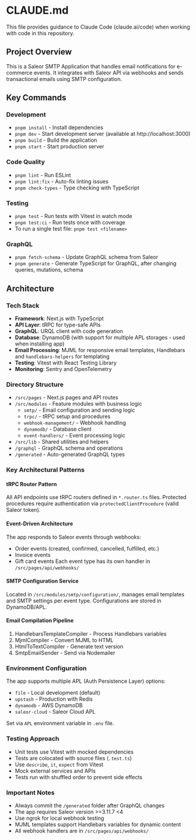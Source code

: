 # CLAUDE.md

This file provides guidance to Claude Code (claude.ai/code) when working with code in this repository.

## Project Overview
This is a Saleor SMTP Application that handles email notifications for e-commerce events. It integrates with Saleor API via webhooks and sends transactional emails using SMTP configuration.

## Key Commands

### Development
- `pnpm install` - Install dependencies
- `pnpm dev` - Start development server (available at http://localhost:3000)
- `pnpm build` - Build the application
- `pnpm start` - Start production server

### Code Quality
- `pnpm lint` - Run ESLint
- `pnpm lint:fix` - Auto-fix linting issues
- `pnpm check-types` - Type checking with TypeScript

### Testing
- `pnpm test` - Run tests with Vitest in watch mode
- `pnpm test:ci` - Run tests once with coverage
- To run a single test file: `pnpm test <filename>`

### GraphQL
- `pnpm fetch-schema` - Update GraphQL schema from Saleor
- `pnpm generate` - Generate TypeScript for GraphQL, after changing queries, mutations, schema

## Architecture

### Tech Stack
- **Framework**: Next.js with TypeScript
- **API Layer**: tRPC for type-safe APIs
- **GraphQL**: URQL client with code generation
- **Database**: DynamoDB (with support for multiple APL storages - used when installing app)
- **Email Processing**: MJML for responsive email templates, Handlebars and `handlebars-helpers` for templating
- **Testing**: Vitest with React Testing Library
- **Monitoring**: Sentry and OpenTelemetry

### Directory Structure
- `/src/pages` - Next.js pages and API routes
- `/src/modules` - Feature modules with business logic
  - `smtp/` - Email configuration and sending logic
  - `trpc/` - tRPC setup and procedures
  - `webhook-management/` - Webhook handling
  - `dynamodb/` - Database client
  - `event-handlers/` - Event processing logic
- `/src/lib` - Shared utilities and helpers
- `/graphql` - GraphQL schema and operations
- `/generated` - Auto-generated GraphQL types

### Key Architectural Patterns

#### tRPC Router Pattern
All API endpoints use tRPC routers defined in `*.router.ts` files. Protected procedures require authentication via `protectedClientProcedure` (valid Saleor token).

#### Event-Driven Architecture
The app responds to Saleor events through webhooks:
- Order events (created, confirmed, cancelled, fulfilled, etc.)
- Invoice events
- Gift card events
Each event type has its own handler in `/src/pages/api/webhooks/`

#### SMTP Configuration Service
Located in `/src/modules/smtp/configuration/`, manages email templates and SMTP settings per event type. Configurations are stored in DynamoDB/APL.

#### Email Compilation Pipeline
1. HandlebarsTemplateCompiler - Process Handlebars variables
2. MjmlCompiler - Convert MJML to HTML
3. HtmlToTextCompiler - Generate text version
4. SmtpEmailSender - Send via Nodemailer

### Environment Configuration

The app supports multiple APL (Auth Persistence Layer) options:
- `file` - Local development (default)
- `upstash` - Production with Redis
- `dynamodb` - AWS DynamoDB
- `saleor-cloud` - Saleor Cloud APL

Set via `APL` environment variable in `.env` file.

### Testing Approach
- Unit tests use Vitest with mocked dependencies
- Tests are colocated with source files (`.test.ts`)
- Use `describe`, `it`, `expect` from Vitest
- Mock external services and APIs
- Tests run with shuffled order to prevent side effects

### Important Notes
- Always commit the `/generated` folder after GraphQL changes
- The app requires Saleor version >=3.11.7 <4
- Use ngrok for local webhook testing
- MJML templates support Handlebars variables for dynamic content
- All webhook handlers are in `/src/pages/api/webhooks/`
